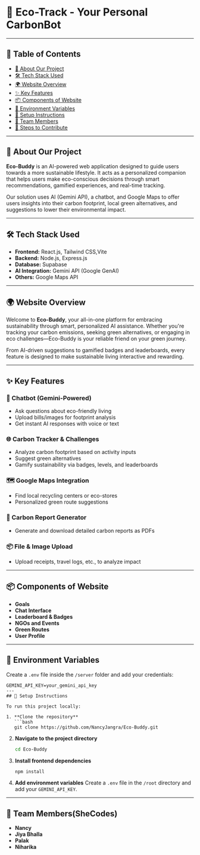 # 🌱 Eco-Track - Your Personal CarbonBot 

---


## 📑 Table of Contents

- [📘 About Our Project](#-about-our-project)
- [🛠 Tech Stack Used](#-tech-stack-used)
- [🌍 Website Overview](#-website-overview)
- [✨ Key Features](#-key-features)
- [📦 Components of Website](#-components-of-website)
- [🔐 Environment Variables](#-environment-variables)
- [🚀 Setup Instructions](#-setup-instructions)
- [👥 Team Members](#-team-members)
- [🔖 Steps to Contribute](#-steps-to-contribute)

---

## 📘 About Our Project

**Eco-Buddy** is an AI-powered web application designed to guide users towards a more sustainable lifestyle. It acts as a personalized companion that helps users make eco-conscious decisions through smart recommendations, gamified experiences, and real-time tracking.

Our solution uses AI (Gemini API), a chatbot, and Google Maps to offer users insights into their carbon footprint, local green alternatives, and suggestions to lower their environmental impact.

---

## 🛠 Tech Stack Used

- **Frontend:** React.js, Tailwind CSS,Vite
- **Backend:** Node.js, Express.js
- **Database:** Supabase
- **AI Integration:** Gemini API (Google GenAI)
- **Others:** Google Maps API

---

## 🌍 Website Overview

Welcome to **Eco-Buddy**, your all-in-one platform for embracing sustainability through smart, personalized AI assistance. Whether you're tracking your carbon emissions, seeking green alternatives, or engaging in eco challenges—Eco-Buddy is your reliable friend on your green journey.

From AI-driven suggestions to gamified badges and leaderboards, every feature is designed to make sustainable living interactive and rewarding.

---

## ✨ Key Features

### 🤖 Chatbot (Gemini-Powered)
- Ask questions about eco-friendly living
- Upload bills/images for footprint analysis
- Get instant AI responses with voice or text

### 🌐 Carbon Tracker & Challenges
- Analyze carbon footprint based on activity inputs
- Suggest green alternatives
- Gamify sustainability via badges, levels, and leaderboards

### 🗺 Google Maps Integration
- Find local recycling centers or eco-stores
- Personalized green route suggestions

### 📄 Carbon Report Generator
- Generate and download detailed carbon reports as PDFs

### 📦 File & Image Upload
- Upload receipts, travel logs, etc., to analyze impact

---

## 📦 Components of Website

- **Goals**
- **Chat Interface**
- **Leaderboard & Badges**
- **NGOs and Events**
- **Green Routes**
- **User Profile**

---

## 🔐 Environment Variables

Create a `.env` file inside the `/server` folder and add your credentials:

```env
GEMINI_API_KEY=your_gemini_api_key
---
## 🚀 Setup Instructions

To run this project locally:

1. **Clone the repository**
   ```bash
   git clone https://github.com/NancyJangra/Eco-Buddy.git
````

2. **Navigate to the project directory**

   ```bash
   cd Eco-Buddy
   ```

3. **Install frontend dependencies**

   ```bash
   npm install
   ```

4. **Add environment variables**
   Create a `.env` file in the `/root` directory and add your `GEMINI_API_KEY`.

---

## 👥 Team Members(SheCodes)

* **Nancy** 
* **Jiya Bhalla** 
* **Palak**
* **Niharika** 

```



